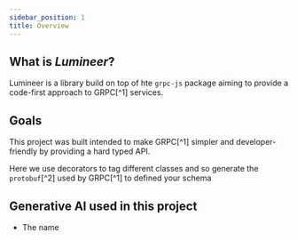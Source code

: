 ```yaml
---
sidebar_position: 1
title: Overview
---
```


## What is *Lumineer*?

Lumineer is a library build on top of hte `grpc-js` package aiming to provide a code-first approach to GRPC[^1] services.

## Goals

This project was built intended to make GRPC[^1] simpler and developer-friendly by providing a hard typed API.

Here we use decorators to tag different classes and so generate the `protobuf`[^2] used by GRPC[^1] to defined your schema

## Generative AI used in this project

- The name


